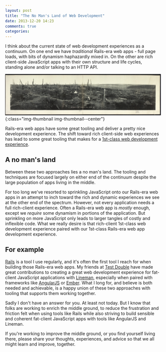 ```yaml
---
layout: post
title: "The No Man's Land of Web Development"
date: 2013-12-20 14:23
comments: true
categories:
---
```

I think about the current state of web development experiences as a continuum.
On one end we have *traditional* Rails-era web apps - full page loads, with
bits of dynamism haphazardly mixed in. On the other are rich client-side
JavaScript apps with their own structure and life cycles, standing alone and/or
talking to an HTTP API.

![No Man's Land Flanders Field France 1919.](/assets/images/posts/no-mans-land-flanders-field.jpg){:class="img-thumbnail img-thumbnail--center"}

Rails-era web apps have some great tooling and deliver a pretty nice
development experience. The shift toward rich client-side web experiences has
lead to some great tooling that makes for a [1st-class web development experience][web-dev-lineman].

## A no man's land

Between these two approaches lies a no man's land. The tooling and techniques
are focused largely on either end of the continuum despite the large population
of apps living in the middle.

<!-- more -->

For too long we've resorted to sprinkling JavaScript onto our Rails-era web
apps in an attempt to inch toward the rich and dynamic experiences we see at
the other end of the spectrum. However, not every application needs a full
rich-client experience. Often a Rails-era web app is *mostly* enough, except we
*require* some dynamism in portions of the application. But sprinkling on more
JavaScript only leads to larger tangles of costly and inflexible code. What we
really desire is that rich-client 1st-class web development experience paired with our
1st-class Rails-era web app development experience.

## For example

[Rails][rails] is a tool I use regularly, and it's often the first tool I reach
for when building those Rails-era web apps. My friends at [Test Double][testdouble]
have made great contributions to creating a great web development experience
for fat-client JavaScript applications with [Lineman][lineman], especially when
paired with frameworks like [AngularJS][angularjs] or [Ember][ember]. What I long
for, and believe is both needed and achievable, is a happy union of these two
approaches with tooling that supports them working together.

Sadly I don't have an answer for you. At least not today. But I know that
folks are working to enrich the middle ground, to reduce the frustration and
friction felt when using tools like Rails while also striving to build sensible
and coherent fat-client JavaScript apps with tools like AngularJS and Lineman.

If you're working to improve the middle ground, or you find yourself living
there, please share your thoughts, experiences, and advice so that we all might
learn and improve, together.

[angularjs]: http://angularjs.org/ "HTML enhanced web apps!"
[ember]: http://emberjs.com/ "A framework for creating ambitious web applications."
[lineman]: http://linemanjs.com/ "Lineman takes everything you love about building server-side applications so that you can find joy in your client-side applications"
[rails]: http://rubyonrails.org/ "Web development that doesn't hurt"
[testdouble]: http://testdouble.com "Custom Software Development | Columbus Ohio"
[web-dev-lineman]: http://blog.testdouble.com/posts/2013-11-12-1st-class-web-development-with-lineman.html "1st-class web development with Lineman."
